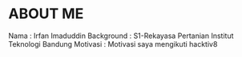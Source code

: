 # ABOUT ME

Nama  : Irfan Imaduddin
Background  : S1-Rekayasa Pertanian Institut Teknologi Bandung
Motivasi :
    Motivasi saya mengikuti hacktiv8
